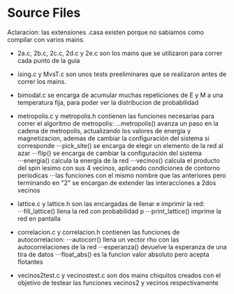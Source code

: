 # Source Files
Aclaracion: las extensiones .casa existen porque no sabiamos como compilar con varios mains.
* 2a.c, 2b.c, 2c.c, 2d.c y 2e.c son los mains que se utilizaron para correr cada punto de la guía
* ising.c y MvsT.c son unos tests preeliminares que se realizaron antes de correr los mains.
* bimodal.c se encarga de acumular muchas repeticiones de E y M a una temperatura fija, para poder ver la distribucion de probabilidad

* metropolis.c y metropolis.h contienen las funciones necesarias para correr el algoritmo de metropolis:
...metropolis() avanza un paso en la cadena de metropolis, actualizando los valores de energia y magnetizacion, ademas de cambiar la configuración del sistema si corresponde
⋅⋅⋅pick_site() se encarga de elegir un elemento de la red al azar
⋅⋅⋅flip() se encarga de cambiar la configuración del sistema
⋅⋅⋅energia() calcula la energia de la red
⋅⋅⋅vecinos() calcula el producto del spin iesimo con sus 4 vecinos, aplicando condiciones de contorno periodicas
⋅⋅⋅las funciones con el mismo nombre que las anteriores pero terminando en "2" se encargan de extender las interacciones a 2dos vecinos

* lattice.c y lattice.h son las encargadas de llenar e imprimir la red:
⋅⋅⋅fill_lattice() llena la red con probabilidad p
⋅⋅⋅print_lattice() imprime la red en pantalla

* correlacion.c y correlacion.h contienen las funciones de autocorrelacion:
⋅⋅⋅autocorr() llena un vector rho con las autocorrelaciones de la red
⋅⋅⋅esperanza() devuelve la esperanza de una tira de datos
⋅⋅⋅float_abs() es la funcion valor absoluto pero acepta flotantes

* vecinos2test.c y vecinostest.c son dos mains chiquitos creados con el objetivo de testear las funciones vecinos2 y vecinos respectivamente
